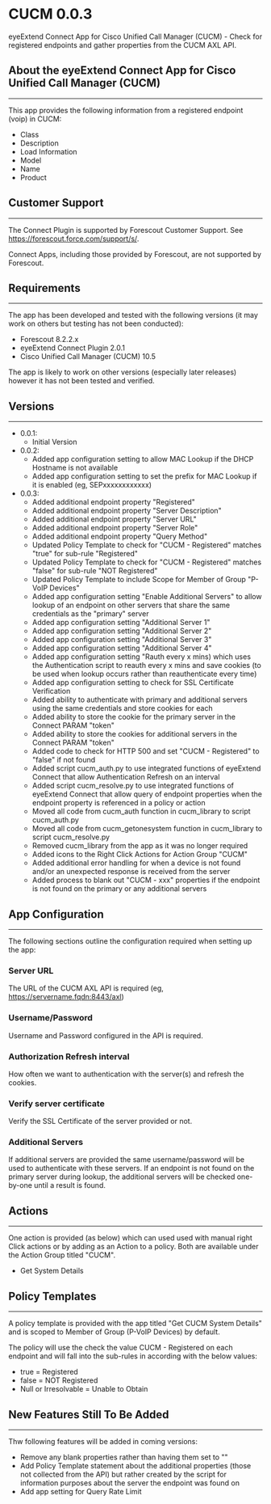 # CUCM 0.0.3

eyeExtend Connect App for Cisco Unified Call Manager (CUCM) - Check for registered endpoints and gather properties from the CUCM AXL API.


## About the eyeExtend Connect App for Cisco Unified Call Manager (CUCM)
---
This app provides the following information from a registered endpoint (voip) in CUCM:

- Class
- Description
- Load Information
- Model
- Name
- Product


## Customer Support
---
The Connect Plugin is supported by Forescout Customer Support. See https://forescout.force.com/support/s/.

Connect Apps, including those provided by Forescout, are not supported by Forescout.


## Requirements
---
The app has been developed and tested with the following versions (it may work on others but testing has not been conducted):

- Forescout 8.2.2.x
- eyeExtend Connect Plugin 2.0.1
- Cisco Unified Call Manager (CUCM) 10.5

The app is likely to work on other versions (especially later releases) however it has not been tested and verified.


## Versions
---
- 0.0.1:
	- Initial Version
- 0.0.2:
	- Added app configuration setting to allow MAC Lookup if the DHCP Hostname is not available
 	- Added app configuration setting to set the prefix for MAC Lookup if it is enabled (eg, SEPxxxxxxxxxxxx)
- 0.0.3:
 	- Added additional endpoint property "Registered"
	- Added additional endpoint property "Server Description"
	- Added additional endpoint property "Server URL"
	- Added additional endpoint property "Server Role"
	- Added additional endpoint property "Query Method"
 	- Updated Policy Template to check for "CUCM - Registered" matches "true" for sub-rule "Registered"
	- Updated Policy Template to check for "CUCM - Registered" matches "false" for sub-rule "NOT Registered"
	- Updated Policy Template to include Scope for Member of Group "P-VoIP Devices"
	- Added app configuration setting "Enable Additional Servers" to allow lookup of an endpoint on other servers that share the same credentials as the "primary" server
	- Added app configuration setting "Additional Server 1" 
	- Added app configuration setting "Additional Server 2" 
	- Added app configuration setting "Additional Server 3" 
	- Added app configuration setting "Additional Server 4" 
	- Added app configuration setting "Rauth every x mins) which uses the Authentication script to reauth every x mins and save cookies (to be used when lookup occurs rather than reauthenticate every time)
	- Added app configuration setting to check for SSL Certificate Verification
	- Added ability to authenticate with primary and additional servers using the same credentials and store cookies for each
	- Added ability to store the cookie for the primary server in the Connect PARAM "token" 
	- Added ability to store the cookies for additional servers in the Connect PARAM "token"
	- Added code to check for HTTP 500 and set "CUCM - Registered" to "false" if not found
	- Added script cucm_auth.py to use integrated functions of eyeExtend Connect that allow Authentication Refresh on an interval
	- Added script cucm_resolve.py to use integrated functions of eyeExtend Connect that allow query of endpoint properties when the endpoint property is referenced in a policy or action
	- Moved all code from cucm_auth function in cucm_library to script cucm_auth.py
	- Moved all code from cucm_getonesystem function in cucm_library to script cucm_resolve.py
	- Removed cucm_library from the app as it was no longer required
	- Added icons to the Right Click Actions for Action Group "CUCM"
	- Added additional error handling for when a device is not found and/or an unexpected response is received from the server
	- Added process to blank out "CUCM - xxx" properties if the endpoint is not found on the primary or any additional servers
	

## App Configuration
---
The following sections outline the configuration required when setting up the app:

### Server URL
The URL of the CUCM AXL API is required (eg, https://servername.fqdn:8443/axl)

### Username/Password
Username and Password configured in the API is required.

### Authorization Refresh interval
How often we want to authentication with the server(s) and refresh the cookies.

### Verify server certificate
Verify the SSL Certificate of the server provided or not.

### Additional Servers
If additional servers are provided the same username/password will be used to authenticate with these servers. If an endpoint is not found on the primary server during lookup, the additional servers will be checked one-by-one until a result is found.


## Actions
---
One action is provided (as below) which can used used with manual right Click actions or by adding as an Action to a policy. Both are available under the Action Group titled "CUCM".

- Get System Details


## Policy Templates
---
A policy template is provided with the app titled "Get CUCM System Details" and is scoped to Member of Group (P-VoIP Devices) by default.

The policy will use the check the value CUCM - Registered on each endpoint and will fall into the sub-rules in according with the below values:

- true = Registered
- false = NOT Registered
- Null or Irresolvable = Unable to Obtain


## New Features Still To Be Added
---
Thw following features will be added in coming versions:

- Remove any blank properties rather than having them set to ""
- Add Policy Template statement about the additional properties (those not collected from the API) but rather created by the script for information purposes about the server the endpoint was found on
- Add app setting for Query Rate Limit
